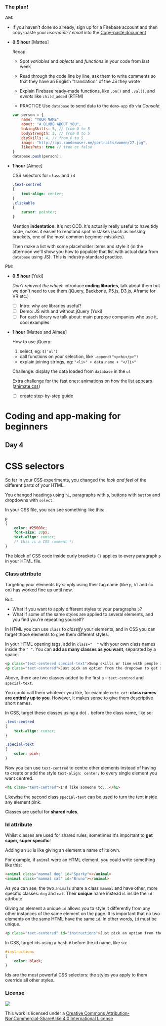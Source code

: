 ### The plan!

AM: 

- If you haven't done so already, sign up for a Firebase account and then copy-paste your *username / email* into the [Copy-paste document](https://bit.ly/copyPasteCodeYourApp)

- **0.5 hour** [Matteo]

	Recap: 
	
	* Spot *variables* and *objects* and *functions* in your code from last week
	* Read through the code line by line, ask them to write comments so that they have an English "translation" of the JS they wrote 
	* Explain Firebase ready-made functions, like `.on()` and `.val()`, and *events* like `child_added` (RTFM)
	
	* PRACTICE Use `database` to send data to the `demo-app` db via *Console*:
 
	```javascript
	var person = {
		name: "YOUR NAME",
	  	about: "A BLURB ABOUT YOU",
	  	bakingSkills: 5, // from 0 to 5
	  	bodyStrength: 3, // from 0 to 5
	  	diySkills: 4, // from 0 to 5
	  	image: "http://api.randomuser.me/portraits/women/27.jpg", 
	  	likesPets: true // true or false
	}
	database.push(person);
	```
	
	<!-- What is an API? http://qr.ae/RUOovV -->
	
- **1 hour** [Aimee]

	CSS selectors for `class` and `id` 
	
	```css
	.text-centred	
	{
		text-align: center;
	}
	.clickable
	{
		cursor: pointer;
	}
	```
	
	Mention **indentation**. It's not OCD. It's actually really useful to have tidy code, makes it easier to read and spot mistakes (such as missing brackets, one of the most common beginner mistakes).
	
	Then make a list with some placeholder items and style it (in the afternoon we'll show you how to populate that list with actual data from `database` using JS). This is industry-standard practice.
	
PM:	

- **0.5 hour** [Yuki]

	*Don't reinvent the wheel*: introduce **coding libraries**, talk about them but we don't need to use them (jQuery, Backbone, P5.js, D3.js, Aframe for VR etc.)

	- [ ] Intro: why are libraries useful?
	- [ ] Demo: JS with and without jQuery (Yuki)
	- [ ] For each library we talk about: main purpose companies who use it, cool examples
	
<!-- 
Material to look at 

* https://github.com/RavensbourneWebMedia/Web-development-workshop/blob/2015/sessions/week-10.md#meet-jquery 
* http://jqfundamentals.com/chapter/jquery-basics
-->
	
- **1 hour** [Matteo and Aimee]

	How to use jQuery: 
	
	1. select, eg: `$('ul')` 
	* call functions on your selection, like `.append("<p>hi</p>")`
	* explain joining strings, eg: `"<li>" + data.name + "</li>"`

	 Challenge: display the data loaded from `database` in the `ul`
	 
	 Extra challenge for the fast ones: animations on how the list appears ([animate.css](https://daneden.github.io/animate.css/))
	
	- [ ] create step-by-step guide

<!-- 	 	
- **1 hour** 

	jQuery to display data from `database`
	
-->

<!--- **1.5 hour** 

	On your own / with your group: create your own Firebase app and using the technique we demoed (above), push data to your own db.
 	
	Even if you're working on the same idea as a group, it's in your interest to build your individual db on Firebase and your individual prototype on Thimble (so you'll end up with several variations of the same idea).
	
	- [ ] create step-by-step guide for setting up a Firebase thingy
	- [ ] some guidance on how to design a database (what is the *unit* of data, what are the *properties* that will be filterable, what other properties would be nice to have)

-->


<!--
<link href="fuck.css">

<img src="fuck.jpg">

<script src="fuck.js"></script>
 
why the fuck?
-->

<!-- 
**Not another demo**: give them written instructions to integrate code at their own pace (life of a programmer)
	
	- add jQuery to `head`
	- create new JS file with function that returns selected dropdown's option
	- call that function when you click the button! 
	- [ ] bonus challenge?	
-->


# Coding and app-making for beginners 

## Day 4



# CSS selectors

So far in your CSS experiments, you changed the *look and feel* of the different parts of your HTML. 

You changed headings using `h1`, paragraphs  with `p`, buttons with `button` and dropdowns with `select`.

In your CSS file, you can see something like this:

```css
p 
{
	color: #25008c;
	font-size: 20px;
	text-align: center;
	/* this is a CSS comment */
}
```

The block of CSS code inside curly brackets `{}` applies to every paragraph `p` in your HTML file. 

### Class attribute

Targeting your elements by simply using their tag name (like `p`, `h1` and so on) has worked fine up until now.

But... 

* What if you want to apply different styles to your paragraphs `p`?
* What if some of the same styles are applied to several elements, and you find you're repeating yourself?

<!--You can use `class` to target your elements more specifically and create different appearances for the same *type* of element.--> 

In HTML you can use `class` to *classify* your elements, and in CSS you can target those elements to give them different styles. 

In your HTML opening tags, add in `class="  "` with your own class names inside the `" "`. You can **add as many classes as you want**, separated by a space:

```html
<p class="text-centered special-text">Swap skills or time with people in your area</p>
<p class="text-centered">Just pick an option from the dropdown to get started</p>
``` 

Above, there are two classes added to the first `p` - `text-centred` and `special-text`.

You could call them whatever you like, for example `cute cat`: **class names are entirely up to you**. However, it makes sense to give them descriptive short names.

In CSS, target these classes using a dot `.` before the class name, like so:

```css
.text-centred
{
	text-align: center;
}

.special-text
{
	color: pink;
}
```

Now you can use `text-centred` to centre other elements instead of having to create or add the style `text-align: center;` to every single element you want centred. 

```html
<h1 class="text-centred">I'd like someone to...</h1>
```

Likewise the second class `special-text` can be used to turn the text inside any element pink.

Classes are useful for **shared rules**.

### Id attribute

Whilst classes are used for shared rules, sometimes it's important to **get super, super specific**!

Adding an `id` is like giving an element a name of its own. 

For example, if `animal` were an HTML element, you could write something like this:

```html
<animal class="mammal dog" id="Sparky"></animal>
<animal class="mammal cat" id="Bruno"></animal>
```

As you can see, the two `animals` share a class `mammal` and have other, more specific classes: `dog` and `cat`. Their **unique** name instead is inside the `id` attribute.


<!--In the dog world, a dog is the `element`, its `class` could be dalmatian and it's `id` could be Sparky.-->

Giving an element a unique `id` allows you to style it differently from any other instances of the same element on the page. It is important that no two elements on the same HTML have the same `id`. In other words, `id` must be unique. 

```html
<p class="text-centered" id="instructions">Just pick an option from the dropdown to get started</p>
```

In CSS, target ids using a hash `#` before the id name, like so:

```css
#instructions
{
	color: black;
}
```

Ids are the most powerful CSS selectors: the styles you apply to them override all other styles.




<!--

1. [Questions](#questions) about computers, people and the **interfaces** in between
* [Wireframing](#wireframing) (*user* interfaces)
* [Prototyping with code](#prototyping-with-code) (*programming* interfaces)


# Questions

### How much do you need to know about a **car**, in order to **drive** it?

In most cases, you just need to know what pedals to push, what levers to operate, what buttons to press and what knobs to turn.

In other words, you can drive a car just by knowing how to use its **interface**.

### How much do you need to know about a **computer program**, in order to **code** it?

You do not always need to know how a script or program works, as long as you know:

1. How to **ask** it do do something
* How to process its **response** 

In other words, you can code a computer program if you know how to use its **interface**.

### Have you heard of APIs before?

[**A**pplication **P**rogramming **I**nterface](https://en.wikipedia.org/wiki/Application_programming_interface).

An API **exposes** parts of a system and **determines** how we (programmers) can interact with them to accomplish our (programming) goals. 

### The parts of a system which are *programmable* have an API 

An API tells us *which* parts of a system are exposed, and *how* we are allowed to tinker with them. 

A **programming language** can be understood as an API, in the sense that it's the tool between us and programming a computer. 

-->
<!--
# Wireframing

1. See what's out there
* Wireframe your app idea 
* Review it with class

### Before you design a {XYZ}, you may want to see how others are doing it.

Pick 3 apps that are relevant to your app idea (inspiring interfaces, similar business model etc.) and discuss them with your group.

You can take inspiration from [useronboard.com](http://www.useronboard.com/onboarding-teardowns/).

### Wireframing with the user in mind

Your wireframes shouldn't present *features*. They should tell a *story*.

1. **WHO** 

	* Think about a realistic *protagonist*
	* Give her a name
 	* Make her relatable
2. **WHERE** and **WHEN** 

	Think about a scenario
3. **HOW** 

	What are the *feelings* of your protagonist?
4. **WHAT** 

	* What *actions* does she take? 
	* What are their *results*?

![](assets/story.png)
-->


<!--
# Session 4



# Example of JS Library


[http://threejs.org/](http://threejs.org/)   
http://pixijs.github.io/examples/   
http://greensock.com/products/   

http://auduno.github.io/clmtrackr/examples/clm_emotiondetection.html

audio form 
http://airtightinteractive.com/demos/js/reactive/
http://googlechrome.github.io/web-audio-samples/samples/audio/visualizer-live.html


What is Library and what is frame work?


Also https://unity3d.com/

Also https://developer.leapmotion.com/




Key questions: 

* What does your app do? 
* How do you *test* it?

### AM

* [Impact mapping](#impact-mapping)
* [User stories](#user-stories)
* [Your (user) stories](#your-stories)

### PM

* [Wireframing](#wireframes)
* [Rapid prototyping](#rapid-prototyping)





# Impact mapping

As developers, we tend to focus (or get bogged down) on features.

But in order for your idea to succeed, you have to step back and make sure that you think not about the features but about the **impacts** of the software that affects people's behaviour.

Impact mapping is a way of visualising connections between *goals*, relevant people called *actors*, the impacts to their behaviours, and the *features* of the product called *deliverables*.

> Maximum impact by minimum software

[Watch this video](https://www.youtube.com/watch?v=RznIi2WkJb0)


[Impact mapping](http://impactmapping.org/drawing.php)
 is a **strategic planning technique**.

An impact map is a visualisation of scope and underlying assumptions, created **collaboratively**. 

![](assets/map.png)

It is a **mind-map** grown during a discussion facilitated by answering the following four questions:

#### Why?

The centre of an impact map answers the most important question: **Why are we doing this?** This is the **goal** we are trying to achieve.

#### Who?

The first branch of an impact map provides answers to the following questions: Who can **produce** the desired effect? Who can **obstruct** it? Who are the **users** of our product? Who will be **impacted** by it? These are the **actors** who can influence the outcome.

#### How?

The second branch level of an impact map sets the actors in the perspective of our business goal. It answers the following questions: **How should our actors' behaviour change?** How can they help us to achieve the goal? How can they obstruct or prevent us from succeeding? These are the impacts that we're trying to create.

#### What?

Once we have the first three questions answered, we can talk about scope. The third branch level of an impact map answers the following question: What can we do, as an organisation or a delivery team, to support the required impacts? These are the **deliverables**, software **features** and organisational **activities**.

![](assets/im_example.png)

### All together now

Go to [GoConqr](https://www.goconqr.com/) and sign up.

In pairs, create an impact map for your product / app idea.
 


# User stories

Have you ever heard of [**BDD** *behaviour-driven development*](http://en.wikipedia.org/wiki/Behavior-driven_development)?

BDD uses the specification of **desired behaviour** as a *ubiquitous language* for all project team members. 

A ubiquitous language is a (semi-)formal language that is shared by all members of a team as a common means of discussing the domain of the project in question.

### What are user stories?

Plain English sentences that **describe the basic units of functionality** of your product.

Useful to:

* state **product requirements** without writing endless pages of documentation
* have a **checklist** for software development 
* not depended on the whims of a stakeholder 
* get *everyone on the same page*

![](assets/dilbert-userstories.jpg)

In one sentence, a user story encapsulates

* **Who** is this functionality for?
* **What** does s/he want?
* **When** does s/he want it?  
* **Why** is it valuable to the her?


> Who are we?
![](assets/who-are-we.png)

> What do we want?
![](assets/who-are-we.png)

> When do we want it?
![](assets/who-are-we.png)

> Why?
![](assets/who-are-we.png)


### The actual format

As a `who?`, I want to `what?`, so that `why?` [`when`]

#### Examples

* As `an administrator`, I want to `search for my customers by their first and last names`, so that `I quickly find specific people to contact`.
* As `a user`, when `closing the application`, I want to `be prompted to save anything that has changed since the last save` so that `I don't lose work`.
* As `a student`, I want to `find my grades online` so that `I don't have to wait until the next day to know whether I passed`.
* As `a book shopper`, I want to `read reviews of a selected book` to `help me decide whether to buy it`.
* As `an author`, I want `the spell checker to ignore words with numbers` so that `only truly misspelled words are indicated`.

### How do you write user stories?

1. Brainstorm and jot down **actors** in the **system**, eg: visitor, potential customer, new customer, customer, system admin, developer, content editor
* For each actor, jot down **actions** s/he may want to do, eg: read about the service, get contact details, find info about opening times.. 
* For each action think about `before I do that, I need to` chains.
* Separate actions between **tasks** (intermediate in a chain) and **goals** (end of chain) 
* Map actions to actors (one action could be assigned to more than one actor)
* Write a user story for each action assigned to a actor, from the actor's perspective.
* **WHO and WHAT are required**, WHY and WHEN are optional
* Organise actions that the system **must / could / shouldn't** allows actors to do


### Your stories

1. Open [**this spreadsheet**](https://docs.google.com/spreadsheets/d/186THtFpf1sIfaWMRGbU6hfNBfKwcJQeFxP255E4wZK4/edit?usp=sharing)
2. Duplicate the `_blank` sheet and give it your name
3. Jot down stories following the [steps above](#how-do-you write-user-stories)





### BDD
 
1. In order to [benefit]
2. As a [Role]
3. I want [feature]


An example with BBC website:

1. As a user of BBC website
2. I want to have a web page for every TV brand of the BBC
3. So that I can get all the information about my favourite Brand




# Wireframes

Is *this* a wireframe?

![](assets/wireframe-example.png)

Is *this* a wireframe?

![](assets/not-a-wireframe-example.jpg)

Is *this* a wireframe?

![](assets/wireframe-bullshit.jpg)

Just like a map is an abstraction of a place that helps us describe its location and geography, **wireframes are abstractions** of the **structure** of an interactive system and the **relationships** between its components.

* Wireframes are about **communicating your ideas**.

* They are about **content**, **context** and **interaction**. 

	Use **real content**, not *lorem ipsum*. 
	
	**Words** are key. [Interface design is copywriting](https://gettingreal.37signals.com/ch09_Copywriting_is_Interface_Design.php)
	
	Think about **button labels**, how do you label user actions: is it `Share` or `Post` or `Publish` or `Say it!` or `Broadcast` for instance?  

* They're **NOT about style**. 

	When wireframing, don't worry about *colours*, *graphics* and *typography*. 



### Wireframes *with code*

> Standing on the shoulders of giants...

or

> Don't reinvent the wheel

Meet [Bootstrap](http://getbootstrap.com/), a framework to build mobile-first Web-apps and sites. It comes with a set of common *building blocks* to quickly put together interfaces

[![](assets/bootstrap.png)](http://getbootstrap.com/)

[Divshot](https://architect.divshot.com/) and [Jetstrap](https://jetstrap.com/) are drag&drop interface builders based on Bootstrap, which you can use to make clickable wireframes.



### Wireframes *sans code* 

Using [Moqups](https://moqups.com/)

[![](assets/moqups.gif)](https://moqups.com)




# Rapid prototyping

In an *iterative* approach to design, rapid prototyping is the process of **quickly mocking up the future state of a system** and validating it with users, stakeholders, developers and designers. 

![](assets/prototype-review-refine.jpg)

Doing this **rapidly and iteratively** ensures that you're moving in the right direction, and lets you quickly **share** that direction.

### What is a prototype?

* Prototypes **answer questions** (the more specific the better). Establish a **clear purpose** for each prototype you make.

* Prototypes stand between your ideas (**assumptions**) and your users (**behaviours**).

* Prototypes should be **quick** (and cheap) to make, re-make and possibly discard.

* Prototypes should be **close** to the real thing. 

### Do

1. **Work collaboratively** with users, teammates and stakeholders while prototyping. Apart from giving valuable feedback, they also gain a sense of **ownership** of the final product.
* When creating interactive high-fidelity prototypes and simulations, build in **realistic delays** (for instance, for screen refreshing or moving through steps of a transaction), so that users do not expect instant response times from the final product.
* Avoid *prototype creep* by **setting expectations** for the process, including ones affecting the purpose, fidelity, scope and duration. Remind everyone, including yourself, that rapid prototyping is a **means to an end**, not an end in itself.
* Begin every prototype review session with the disclaimer that **this is just a prototype**, a mock-up, not the actual solution. This reminds users that this is a **work in progress**, it encourages feedback, and in the case of high-fidelity prototypes, it prevents users from mistaking it for a working solution.

**Reuse, reuse, reuse**. For computer-based prototyping, this means saving reusable templates, stencils, patterns and widgets for future projects.

### Don't

1. **Don't be a perfectionist**. In most cases, rapid prototyping does not have to be 100% perfect, just **good enough** to give everyone a common understanding.
* **Don't prototype everything**. Most of the time, you shouldn't have to. A good rule of thumb is to focus on the **20% of the functionality that will be used 80% of the time**, key functionality that will be used most often. 
* Don't take every change or request that comes out of a prototype review as a new requirement. Rapid prototyping helps capture missed requirements, but these new requirements should be evaluated carefully. Some may be implemented, while others are pushed to a future release.
* Don't begin prototype review sessions without **clear guidelines for feedback**. Be very specific about the type of feedback you are looking for. `Are the steps logically arranged? Is the navigation clear and intuitive?` If not, be prepared for `I don't like the blue in the header` or `Can't we use this font instead?` or `Can you make this bigger, bolder, in red and flashing?`


Don't prototype features or functionality that cannot be implemented. When in doubt, confirm with developers before starting.




### Which tools?

Each prototyping tool has its own feature set and strengths. Based on your needs and the requirements of your project(s), evaluate which tool would be most appropriate:

1. How **easy** is it to learn and use the tool?
* Are there a repositories of **reusable templates** or widgets available?
* How easy is it to make changes on the fly or to **incorporate feedback**?
* Does it have any **collaboration features**, such as allowing multiple people to work on it at the same time?
* What are the licensing terms and **costs**?

[![Illustration by Larry Buchanan](assets/prototyping-tools.png)](http://larrybuch.com)


##### Tools to consider

* [Sketch](http://www.bohemiancoding.com/sketch/) [Mac only]
* [OmniGraffle](#https://www.omnigroup.com/omnigraffle) [Mac only]
* [Axure](http://www.axure.com) [Mac and Win]
* [Balsamiq](https://balsamiq.com/products/mockups) [Mac and Win]
* [Adobe Muse](http://muse.adobe.com) [Mac and Win]
* [Justinmind](http://www.justinmind.com) [Mac and Win]
* Photoshop and Illustrator [Mac and Win], check out [Web Zap](http://webzap.uiparade.com)
* [Framer](http://framerjs.com)  [Mac only] for slick animations
* [Blocs](http://blocsapp.com) [Mac only] interface builder for Bootstrap
* [Divshot](https://divshot.com/features), online interface builder for Bootstrap




### Your turn

Using [Invision](http://invisionapp.com), let's start prototyping two user flows:

* *onboarding* process (everybody should have that)
* a problematic scenario, aka *edge case* or *unhappy path* (of your choice, depending on gaps you have identified in your user stories)

Produce prototypes that address [your user stories](#your-stories).

-->


### License

[![](https://i.creativecommons.org/l/by-nc-sa/4.0/88x31.png)](http://creativecommons.org/licenses/by-nc-sa/4.0)

This work is licensed under a [Creative Commons Attribution-NonCommercial-ShareAlike 4.0 International License ](http://creativecommons.org/licenses/by-nc-sa/4.0)